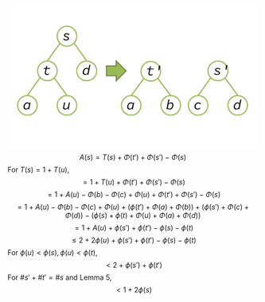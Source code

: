 ![](ex.5.5.png)
$$
A(s) = T(s) + \Phi(t') + \Phi(s') - \Phi(s)
$$
For $T(s) = 1 + T(u)$,
$$
= 1 + T(u) + \Phi(t') + \Phi(s') - \Phi(s)
$$
$$
= 1 + A(u) - \Phi(b) - \Phi(c) + \Phi(u) + \Phi(t') + \Phi(s') - \Phi(s)
$$
$$
= 1 + A(u) - \Phi(b) - \Phi(c) + \Phi(u) + (\phi(t') + \Phi(a) + \Phi(b)) + (\phi(s') + \Phi(c) + \Phi(d)) - (\phi(s) + \phi(t) + \Phi(u) + \Phi(a) + \Phi(d))
$$
$$
= 1 + A(u) + \phi(s') + \phi(t') - \phi(s) - \phi(t)
$$
$$
\leq 2 + 2\phi(u) + \phi(s') + \phi(t') - \phi(s) - \phi(t)
$$
For $\phi(u) < \phi(s), \phi(u) < \phi(t)$,
$$
< 2 + \phi(s') + \phi(t')
$$
For $\#s' + \#t' = \#s$ and Lemma 5,
$$
< 1 + 2\phi(s)
$$
